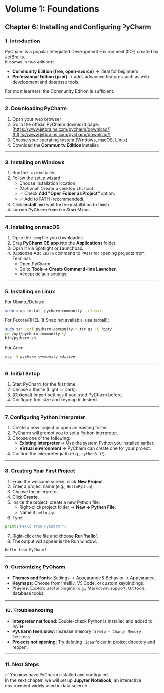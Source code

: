 # Volume 1: Foundations
## Chapter 6: Installing and Configuring PyCharm

### 1. Introduction
PyCharm is a popular Integrated Development Environment (IDE) created by JetBrains.  
It comes in two editions:  
- **Community Edition (free, open-source)** → ideal for beginners.  
- **Professional Edition (paid)** → adds advanced features such as web development and database tools.  

For most learners, the Community Edition is sufficient.  

---

### 2. Downloading PyCharm
1. Open your web browser.  
2. Go to the official PyCharm download page:  
   [https://www.jetbrains.com/pycharm/download/](https://www.jetbrains.com/pycharm/download/)  
3. Choose your operating system (Windows, macOS, Linux).  
4. Download the **Community Edition** installer.  

---

### 3. Installing on Windows
1. Run the `.exe` installer.  
2. Follow the setup wizard:  
   - Choose installation location.  
   - (Optional) Create a desktop shortcut.  
   - ✅ Check **Add "Open Folder as Project"** option.  
   - ✅ Add to PATH (recommended).  
3. Click **Install** and wait for the installation to finish.  
4. Launch PyCharm from the Start Menu.  

---

### 4. Installing on macOS
1. Open the `.dmg` file you downloaded.  
2. Drag **PyCharm CE.app** into the **Applications** folder.  
3. Open it via Spotlight or Launchpad.  
4. (Optional) Add `charm` command to PATH for opening projects from Terminal:  
   - Open PyCharm.  
   - Go to **Tools → Create Command-line Launcher**.  
   - Accept default settings.  

---

### 5. Installing on Linux
For Ubuntu/Debian:  

```bash
sudo snap install pycharm-community --classic
```

For Fedora/RHEL (if Snap not available, use tarball):  

```bash
sudo tar -xzf pycharm-community-*.tar.gz -C /opt/
cd /opt/pycharm-community-*/
bin/pycharm.sh
```

For Arch:  

```bash
yay -S pycharm-community-edition
```

---

### 6. Initial Setup
1. Start PyCharm for the first time.  
2. Choose a theme (Light or Dark).  
3. (Optional) Import settings if you used PyCharm before.  
4. Configure font size and keymap if desired.  

---

### 7. Configuring Python Interpreter
1. Create a new project or open an existing folder.  
2. PyCharm will prompt you to set a Python interpreter.  
3. Choose one of the following:  
   - **Existing interpreter** → Use the system Python you installed earlier.  
   - **Virtual environment** → PyCharm can create one for your project.  
4. Confirm the interpreter path (e.g., `python3.12`).  

---

### 8. Creating Your First Project
1. From the welcome screen, click **New Project**.  
2. Enter a project name (e.g., `HelloPython`).  
3. Choose the interpreter.  
4. Click **Create**.  
5. Inside the project, create a new Python file:  
   - Right-click project folder → **New → Python File**.  
   - Name it `hello.py`.  
6. Type:  

```python
print("Hello from PyCharm!")
```

7. Right-click the file and choose **Run 'hello'**.  
8. The output will appear in the Run window:  

```
Hello from PyCharm!
```

---

### 9. Customizing PyCharm
- **Themes and Fonts**: Settings → Appearance & Behavior → Appearance.  
- **Keymaps**: Choose from IntelliJ, VS Code, or custom keybindings.  
- **Plugins**: Explore useful plugins (e.g., Markdown support, Git tools, database tools).  

---

### 10. Troubleshooting
- **Interpreter not found**: Double-check Python is installed and added to PATH.  
- **PyCharm feels slow**: Increase memory in `Help → Change Memory Settings`.  
- **Projects not opening**: Try deleting `.idea` folder in project directory and reopen.  

---

### 11. Next Steps
✅ You now have PyCharm installed and configured.  
In the next chapter, we will set up **Jupyter Notebook**, an interactive environment widely used in data science.